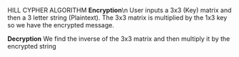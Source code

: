 HILL CYPHER ALGORITHM
**Encryption**\n
User inputs a 3x3 (Key) matrix and then a 3 letter string (Plaintext). The 3x3 matrix is multiplied by the 1x3 key so we have the encrypted message.

**Decryption**
We find the inverse of the 3x3 matrix and then multiply it by the encrypted string
